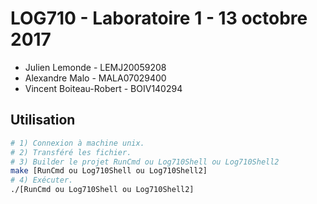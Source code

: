 # LOG710 - Laboratoire 1 - 13 octobre 2017
* Julien Lemonde - LEMJ20059208
* Alexandre Malo - MALA07029400
* Vincent Boiteau-Robert - BOIV140294

## Utilisation
```bash
# 1) Connexion à machine unix.
# 2) Transféré les fichier.
# 3) Builder le projet RunCmd ou Log710Shell ou Log710Shell2
make [RunCmd ou Log710Shell ou Log710Shell2]
# 4) Exécuter.
./[RunCmd ou Log710Shell ou Log710Shell2]
```
